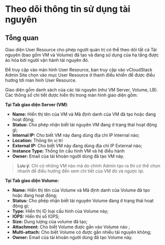 # Theo dõi thông tin sử dụng tài nguyên

## Tỗng quan

Giao diện User Resource cho phép người quản trị có thể theo dõi tất cả Tài nguyên (bao gồm VM và Volume) đã tạo và đang sử dụng của hạ tầng được ảo hóa bởi người vận hành tài nguyên đó. 

Để truy cập vào màn hình User Resource, bạn truy cập vào vCloudStack Admin Site chọn vào mục User Resource ở thanh điều khiển để được điều hướng tới màn hình User Resource.

Giao diện gồm danh sách của các tài nguyên (như VM Server, Volume, LB). Các thông số chi tiết được hiển thị trong màn hình giao diện gồm:

**Tại Tab giao diện Server (VM)**:

* **Name:** Hiển thị tên của VM và Mã định danh của VM đã tạo hoặc đang hoạt động;
* **Status:** Cho phép nhận biết tài nguyên VM đang ở trạng thái hoạt động gì;
* **Internal IP:** Cho biết VM này đang dùng địa chỉ IP Internal nào;
* **Location:** Thông tin vị trí 
* **External IP:** Cho biết VM này đang dùng địa chỉ IP External nào;
* **Instance Type:** Thống tin cấu hình VM và hệ điều hành
* **Owner:** Email của tài khoản người dùng đã tạo VM này.

> **Lưu ý**: Chỉ có những VM nào mà do chính Admin tạo ra thì có thể chọn nhanh để điều hướng đến xem chi tiết của VM đó và ngược lại.

**Tại Tab giao diện Volume:**

* **Name:** Hiển thị tên của Volume và Mã định danh của Volume đã tạo hoặc đang hoạt động;
* **Status:** Cho phép nhận biết tài nguyên Volume đang ở trạng thái hoạt động gì;
* **Type:** Hiển thị ID  loại cấu hình của Volume này;
* **IOPS:** Hiển thị số IOPS;
* **Size:** Dung lượng của volume đã tạo;
* **Attachment:** Cho biết Volume được gắn vào Volume nào ;
* **Multi-attach:** Cho biết Volume có được gắn nhiều tài nguyên không;
* **Owner:** Email của tài khoản người dùng đã tạo Volume này.
